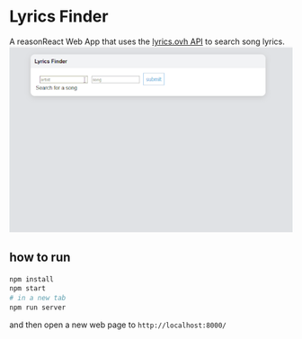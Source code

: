 # Lyrics Finder

A reasonReact Web App that uses the [lyrics.ovh API](https://lyricsovh.docs.apiary.io/) to search song lyrics.
![lyrics-finder](https://raw.githubusercontent.com/carlosfrodrigues/lyrics-finder/master/lyrics-finder.gif)
## how to run

```sh
npm install
npm start
# in a new tab
npm run server

```

and then open a new web page to `http://localhost:8000/`
